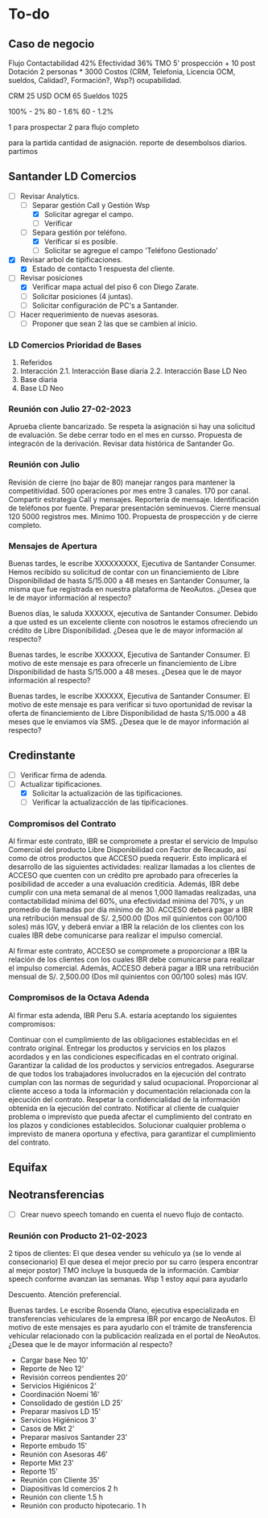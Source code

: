 # To-do

## Caso de negocio
Flujo
Contactabilidad 42%
Efectividad 36%
TMO 5' prospección + 10 post
Dotación 2 personas * 3000
Costos (CRM, Telefonia, Licencia OCM, sueldos, Calidad?, Formación?, Wsp?)
ocupabilidad.

CRM 25 USD
OCM 65
Sueldos 1025

100% - 2%
80 - 1.6%
60 - 1.2%

1 para prospectar
2 para flujo completo

para la partida cantidad de asignación.
reporte de desembolsos diarios.
partimos 

## Santander LD Comercios
- [ ] Revisar Analytics.
    - [ ] Separar gestión Call y Gestión Wsp
        - [x] Solicitar agregar el campo.
        - [ ] Verificar
    - [ ] Separa gestión por teléfono.
        - [x] Verificar si es posible.
        - [ ] Solicitar se agregue el campo 'Teléfono Gestionado'
- [x] Revisar arbol de tipificaciones.
    - [x] Estado de contacto 1 respuesta del cliente.
- [ ] Revisar posiciones
    - [x] Verificar mapa actual del piso 6 con Diego Zarate.
    - [ ] Solicitar posiciones (4 juntas).
    - [ ] Solicitar configuración de PC's a Santander.
- [ ] Hacer requerimiento de nuevas asesoras.
    - [ ] Proponer que sean 2 las que se cambien al inicio.

### LD Comercios Prioridad de Bases
1. Referidos
2. Interacción
    2.1. Interacción Base diaria
    2.2. Interacción Base LD Neo
3. Base diaria
4. Base LD Neo

### Reunión con Julio 27-02-2023
Aprueba cliente bancarizado.
Se respeta la asignación si hay una solicitud de evaluación.
Se debe cerrar todo en el mes en cursso.
Propuesta de integracón de la derivación.
Revisar data histórica de Santander Go.

### Reunión con Julio
Revisión de cierre (no bajar de 80)
manejar rangos para mantener la competitividad.
500 operaciones por mes entre 3 canales. 170 por canal.
Compartir estrategia Call y mensajes.
Reportería de mensaje.
Identificación de teléfonos por fuente.
Preparar presentación seminuevos.
Cierre mensual 120
5000 registros mes.
Minimo 100.
Propuesta de prospección y de cierre completo.

### Mensajes de Apertura
Buenas tardes, le escribe XXXXXXXXX, Ejecutiva de Santander Consumer. Hemos recibido su solicitud de contar con un financiemiento de Libre Disponibilidad de hasta S/15.000 a 48 meses en Santander Consumer, la misma que fue registrada en nuestra plataforma de NeoAutos. ¿Desea que le de mayor información al respecto?

Buenos días, le saluda XXXXXX, ejecutiva de Santander Consumer. Debido a que usted es un excelente cliente con nosotros le estamos ofreciendo un crédito de Libre Disponibilidad. ¿Desea que le de mayor información al respecto?

Buenas tardes, le escribe XXXXXX, Ejecutiva de Santander Consumer. El motivo de este mensaje es para ofrecerle un financiemiento de Libre Disponibilidad de hasta S/15.000 a 48 meses. ¿Desea que le de mayor información al respecto?

Buenas tardes, le escribe XXXXXX, Ejecutiva de Santander Consumer. El motivo de este mensaje es para verificar si tuvo oportunidad de revisar la oferta de financiemiento de Libre Disponibilidad de hasta S/15.000 a 48 meses que le enviamos vía SMS. ¿Desea que le de mayor información al respecto?

## Credinstante

- [ ] Verificar firma de adenda.
- [ ] Actualizar tipificaciones.
    - [x] Solicitar la actualización de las tipificaciones.
    - [ ] Verificar la actualizacción de las tipificaciones.

### Compromisos del Contrato
Al firmar este contrato, IBR se compromete a prestar el servicio de Impulso Comercial del producto Libre Disponibilidad con Factor de Recaudo, así como de otros productos que ACCESO pueda requerir. Esto implicará el desarrollo de las siguientes actividades: realizar llamadas a los clientes de ACCESO que cuenten con un crédito pre aprobado para ofrecerles la posibilidad de acceder a una evaluación crediticia. Además, IBR debe cumplir con una meta semanal de al menos 1,000 llamadas realizadas, una contactabilidad mínima del 60%, una efectividad mínima del 70%, y un promedio de llamadas por día mínimo de 30. ACCESO deberá pagar a IBR una retribución mensual de S/. 2,500.00 (Dos mil quinientos con 00/100 soles) más IGV, y deberá enviar a IBR la relación de los clientes con los cuales IBR debe comunicarse para realizar el impulso comercial.

Al firmar este contrato, ACCESO se compromete a proporcionar a IBR la relación de los clientes con los cuales IBR debe comunicarse para realizar el impulso comercial. Además, ACCESO deberá pagar a IBR una retribución mensual de S/. 2,500.00 (Dos mil quinientos con 00/100 soles) más IGV.

### Compromisos de la Octava Adenda

Al firmar esta adenda, IBR Peru S.A. estaría aceptando los siguientes compromisos:

Continuar con el cumplimiento de las obligaciones establecidas en el contrato original.
Entregar los productos y servicios en los plazos acordados y en las condiciones especificadas en el contrato original.
Garantizar la calidad de los productos y servicios entregados.
Asegurarse de que todos los trabajadores involucrados en la ejecución del contrato cumplan con las normas de seguridad y salud ocupacional.
Proporcionar al cliente acceso a toda la información y documentación relacionada con la ejecución del contrato.
Respetar la confidencialidad de la información obtenida en la ejecución del contrato.
Notificar al cliente de cualquier problema o imprevisto que pueda afectar el cumplimiento del contrato en los plazos y condiciones establecidos.
Solucionar cualquier problema o imprevisto de manera oportuna y efectiva, para garantizar el cumplimiento del contrato.

## Equifax

## Neotransferencias
- [ ] Crear nuevo speech tomando en cuenta el nuevo flujo de contacto.

### Reunión con Producto 21-02-2023
2 tipos de clientes:
    El que desea vender su vehículo ya (se lo vende al consecionario)
    El que desea el mejor precio por su carro (espera encontrar al mejor postor)
TMO incluye la busqueda de la información.
Cambiar speech conforme avanzan las semanas.
Wsp 1 estoy aquí para ayudarlo

Descuento.
Atención preferencial.

Buenas tardes. Le escribe Rosenda Olano, ejecutiva especializada en transferencias vehiculares de la empresa IBR por encargo de NeoAutos. El motivo de este mensajes es para ayudarlo con el trámite de transferencia vehícular relacionado con la publicación realizada en el portal de NeoAutos. ¿Desea que le de mayor información al respecto?

- Cargar base Neo 10'
- Reporte de Neo 12'
- Revisión correos pendientes 20'
- Servicios Higiénicos 2'
- Coordinación Noemí 16'
- Consolidado de gestión LD 25'
- Preparar masivos LD 15'
- Servicios Higiénicos 3'
- Casos de Mkt 2'
- Preparar masivos Santander 23'
- Reporte embudo 15'
- Reunión con Asesoras 46'
- Reporte Mkt 23'
- Reporte 15'
- Reunión con Cliente 35'
- Diapositivas ld comercios 2 h
- Reunión con cliente 1.5 h
- Reunión con producto hipotecario. 1 h
